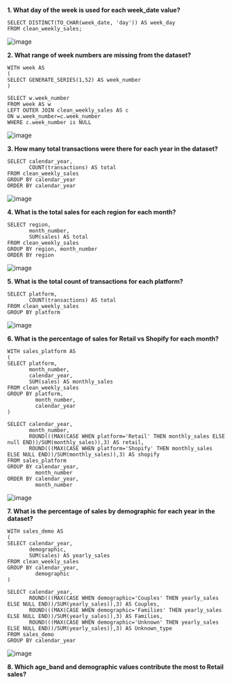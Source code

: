 __1. What day of the week is used for each week_date value?__
```
SELECT DISTINCT(TO_CHAR(week_date, 'day')) AS week_day 
FROM clean_weekly_sales;
```
![image](https://user-images.githubusercontent.com/89729029/135710988-38251f7e-04de-42e1-8f4e-07ea5e075b07.png)

__2. What range of week numbers are missing from the dataset?__
```
WITH week AS
(
SELECT GENERATE_SERIES(1,52) AS week_number
)

SELECT w.week_number
FROM week AS w
LEFT OUTER JOIN clean_weekly_sales AS c
ON w.week_number=c.week_number
WHERE c.week_number is NULL
```
![image](https://user-images.githubusercontent.com/89729029/135711310-d2a54af3-7676-4cc9-8a84-676dac184adc.png)

__3. How many total transactions were there for each year in the dataset?__
```
SELECT calendar_year, 
       COUNT(transactions) AS total
FROM clean_weekly_sales
GROUP BY calendar_year
ORDER BY calendar_year
```
![image](https://user-images.githubusercontent.com/89729029/135711398-8cd9fceb-28ae-4571-8e09-57ebd35eb8da.png)

__4. What is the total sales for each region for each month?__
```
SELECT region, 
       month_number, 
       SUM(sales) AS total
FROM clean_weekly_sales
GROUP BY region, month_number
ORDER BY region
```
![image](https://user-images.githubusercontent.com/89729029/135711515-abb4295d-c2e7-4976-82fc-8d401666b7c1.png)

__5. What is the total count of transactions for each platform?__
```
SELECT platform, 
       COUNT(transactions) AS total
FROM clean_weekly_sales
GROUP BY platform
```
![image](https://user-images.githubusercontent.com/89729029/135711596-b9f9cf81-b1ad-40a1-acd0-d79c12fe25b4.png)

__6. What is the percentage of sales for Retail vs Shopify for each month?__
```
WITH sales_platform AS 
(
SELECT platform, 
       month_number, 
       calendar_year, 
       SUM(sales) AS monthly_sales
FROM clean_weekly_sales
GROUP BY platform, 
         month_number, 
         calendar_year
)

SELECT calendar_year, 
       month_number, 
       ROUND(((MAX(CASE WHEN platform='Retail' THEN monthly_sales ELSE null END))/SUM(monthly_sales)),3) AS retail, 
       ROUND(((MAX(CASE WHEN platform='Shopify' THEN monthly_sales ELSE NULL END))/SUM(monthly_sales)),3) AS shopify
FROM sales_platform
GROUP BY calendar_year, 
         month_number
ORDER BY calendar_year, 
         month_number
```
![image](https://user-images.githubusercontent.com/89729029/135712809-7fa5e834-5dcd-4e8a-bb4b-59305653cb4e.png)

__7. What is the percentage of sales by demographic for each year in the dataset?__
```
WITH sales_demo AS 
(
SELECT calendar_year, 
       demographic, 
       SUM(sales) AS yearly_sales
FROM clean_weekly_sales                 
GROUP BY calendar_year, 
         demographic
)
                 
SELECT calendar_year, 
       ROUND(((MAX(CASE WHEN demographic='Couples' THEN yearly_sales ELSE NULL END))/SUM(yearly_sales)),3) AS Couples, 
       ROUND(((MAX(CASE WHEN demographic='Families' THEN yearly_sales ELSE NULL END))/SUM(yearly_sales)),3) AS Families, 
       ROUND(((MAX(CASE WHEN demographic='Unknown' THEN yearly_sales ELSE NULL END))/SUM(yearly_sales)),3) AS Unknown_type 
FROM sales_demo
GROUP BY calendar_year
```
![image](https://user-images.githubusercontent.com/89729029/135738854-b2d64e1d-e1b7-404d-ad63-6d94bdbbebce.png)

__8. Which age_band and demographic values contribute the most to Retail sales?__

                
